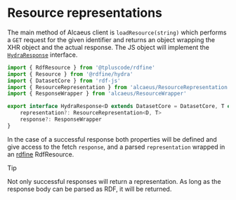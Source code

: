 # Resource representations

The main method of Alcaeus client is `loadResource(string)` which performs a `GET` request for the given identifier and returns an object wrapping the XHR object and the actual response. The JS object will implement the [`HydraResponse`][HydraResponse] interface.

[HydraResponse]: https://github.com/wikibus/Alcaeus/blob/master/src/alcaeus.ts#L25-L28

```typescript
import { RdfResource } from '@tpluscode/rdfine'
import { Resource } from '@rdfine/hydra'
import { DatasetCore } from 'rdf-js'
import { ResourceRepresentation } from 'alcaeus/ResourceRepresentation'
import { ResponseWrapper } from 'alcaeus/ResourceWrapper'

export interface HydraResponse<D extends DatasetCore = DatasetCore, T extends RdfResource<D> = Resource<D>> {
    representation?: ResourceRepresentation<D, T>
    response?: ResponseWrapper
}
```

In the case of a successful response both properties will be defined and give access to the fetch `response`, and a parsed `representation` wrapped in an [rdfine](https://npm.im/@tpluscode/rdfine) RdfResource.

> [!TIP]
> Not only successful responses will return a representation. As long as the response body can be parsed as RDF, it will be returned.
